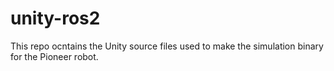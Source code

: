 # unity-ros2
This repo ocntains the Unity source files used to make the simulation binary for the Pioneer robot.
